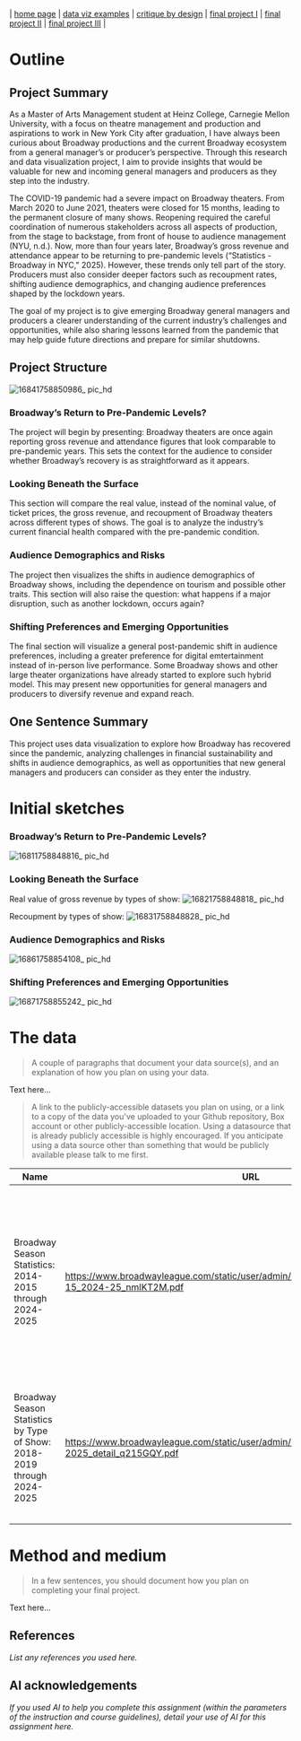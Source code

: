 | [home page](https://lehanx23.github.io/data-viz-portfolio/) | [data viz examples](https://lehanx23.github.io/data-viz-portfolio/dataviz-examples) | [critique by design](https://lehanx23.github.io/data-viz-portfolio/critique-by-design) | [final project I](https://lehanx23.github.io/data-viz-portfolio/final-project-part-one) | [final project II](https://lehanx23.github.io/data-viz-portfolio/final-project-part-two) | [final project III](https://lehanx23.github.io/data-viz-portfolio/final-project-part-three) |


# Outline

## Project Summary
 
As a Master of Arts Management student at Heinz College, Carnegie Mellon University, with a focus on theatre management and production and aspirations to work in New York City after graduation, I have always been curious about Broadway productions and the current Broadway ecosystem from a general manager’s or producer’s perspective. Through this research and data visualization project, I aim to provide insights that would be valuable for new and incoming general managers and producers as they step into the industry.

The COVID-19 pandemic had a severe impact on Broadway theaters. From March 2020 to June 2021, theaters were closed for 15 months, leading to the permanent closure of many shows. Reopening required the careful coordination of numerous stakeholders across all aspects of production, from the stage to backstage, from front of house to audience management (NYU, n.d.). Now, more than four years later, Broadway’s gross revenue and attendance appear to be returning to pre-pandemic levels (“Statistics - Broadway in NYC," 2025). However, these trends only tell part of the story. Producers must also consider deeper factors such as recoupment rates, shifting audience demographics, and changing audience preferences shaped by the lockdown years. 

The goal of my project is to give emerging Broadway general managers and producers a clearer understanding of the current industry’s challenges and opportunities, while also sharing lessons learned from the pandemic that may help guide future directions and prepare for similar shutdowns.

## Project Structure
![16841758850986_ pic_hd](https://github.com/user-attachments/assets/3187bbdb-e698-4ab7-b994-312de7a765d4)

### Broadway’s Return to Pre-Pandemic Levels?
The project will begin by presenting: Broadway theaters are once again reporting gross revenue and attendance figures that look comparable to pre-pandemic years. This sets the context for the audience to consider whether Broadway’s recovery is as straightforward as it appears.

### Looking Beneath the Surface
This section will compare the real value, instead of the nominal value, of ticket prices, the gross revenue, and recoupment of Broadway theaters across different types of shows. The goal is to analyze the industry’s current financial health compared with the pre-pandemic condition.

### Audience Demographics and Risks
The project then visualizes the shifts in audience demographics of Broadway shows, including the dependence on tourism and possible other traits. This section will also raise the question: what happens if a major disruption, such as another lockdown, occurs again?

### Shifting Preferences and Emerging Opportunities
The final section will visualize a general post-pandemic shift in audience preferences, including a greater preference for digital emtertainment instead of in-person live performance. Some Broadway shows and other large theater organizations have already started to explore such hybrid model. This may present new opportunities for general managers and producers to diversify revenue and expand reach.

## One Sentence Summary
This project uses data visualization to explore how Broadway has recovered since the pandemic, analyzing challenges in financial sustainability and shifts in audience demographics, as well as opportunities that new general managers and producers can consider as they enter the industry.

# Initial sketches
### Broadway’s Return to Pre-Pandemic Levels?
![16811758848816_ pic_hd](https://github.com/user-attachments/assets/3aa2709d-f90d-46a0-bff2-08b1468a815d)

### Looking Beneath the Surface
Real value of gross revenue by types of show:
![16821758848818_ pic_hd](https://github.com/user-attachments/assets/24978e41-f26a-4872-aa74-489f303e7a21)

Recoupment by types of show:
![16831758848828_ pic_hd](https://github.com/user-attachments/assets/a39f5ce1-39bd-4ae8-9e1b-9ac13f61f863)

### Audience Demographics and Risks
![16861758854108_ pic_hd](https://github.com/user-attachments/assets/000561dc-7fef-4134-a959-b297ea56512e)

### Shifting Preferences and Emerging Opportunities
![16871758855242_ pic_hd](https://github.com/user-attachments/assets/ae325cdd-3dfb-46ae-9e53-dbdccee74f17)


# The data
> A couple of paragraphs that document your data source(s), and an explanation of how you plan on using your data. 

Text here...

> A link to the publicly-accessible datasets you plan on using, or a link to a copy of the data you've uploaded to your Github repository, Box account or other publicly-accessible location. Using a datasource that is already publicly accessible is highly encouraged.  If you anticipate using a data source other than something that would be publicly available please talk to me first. 

| Name | URL | Description |
|------|-----|-------------|
|   Broadway Season Statistics: 2014-2015 through 2024-2025   |  https://www.broadwayleague.com/static/user/admin/media/statistics_broadway_2014-15_2024-25_nmlKT2M.pdf   |       This is a PDF version of a spreadsheet showing the total gross revenue, total attendance, average paid admission, etc. of Broadway theaters across seasons.       |
|   Broadway Season Statistics by Type of Show: 2018-2019 through 2024-2025   |   https://www.broadwayleague.com/static/user/admin/media/statistics_broadway_2024-2025_detail_q215GQY.pdf  |       This is a more detailed breakdown of the statisticis above by type of show (musicals vs plays vs specials)       |
|      |     |             |
|      |     |             |

# Method and medium
> In a few sentences, you should document how you plan on completing your final project. 

Text here...

## References
_List any references you used here._

## AI acknowledgements
_If you used AI to help you complete this assignment (within the parameters of the instruction and course guidelines), detail your use of AI for this assignment here._
